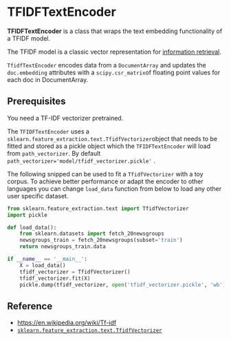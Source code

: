# TFIDFTextEncoder

**TFIDFTextEncoder** is a class that wraps the text embedding functionality of a TFIDF model.

The TFIDF model is a classic vector representation for [information retrieval](https://en.wikipedia.org/wiki/Tf–idf).

`TfidfTextEncoder` encodes data from a `DocumentArray` and updates the `doc.embedding` attributes with a  `scipy.csr_matrix`of floating point values for each doc in DocumentArray.

## Prerequisites

You need a TF-IDF vectorizer pretrained.

The `TFIDFTextEncoder`  uses a `sklearn.feature_extraction.text.TfidfVectorizer`object that needs to be fitted and stored as a pickle object which the `TFIDFTextEncoder` will load from `path_vectorizer`. By default `path_vectorizer='model/tfidf_vectorizer.pickle'` .

The following snipped can be used to fit a `TfidfVectorizer` with a toy corpus. To achieve better performance or adapt the encoder to other languages you can change `load_data` function from below to load any other user specific dataset.

```python
from sklearn.feature_extraction.text import TfidfVectorizer
import pickle

def load_data():
    from sklearn.datasets import fetch_20newsgroups
    newsgroups_train = fetch_20newsgroups(subset='train')
    return newsgroups_train.data

if __name__ == '__main__':
    X = load_data()    
    tfidf_vectorizer = TfidfVectorizer()
    tfidf_vectorizer.fit(X)
    pickle.dump(tfidf_vectorizer, open('tfidf_vectorizer.pickle', 'wb'))
```

## Reference

- https://en.wikipedia.org/wiki/Tf-idf
- [`sklearn.feature_extraction.text.TfidfVectorizer`](https://scikit-learn.org/stable/modules/generated/sklearn.feature_extraction.text.TfidfVectorizer.html)